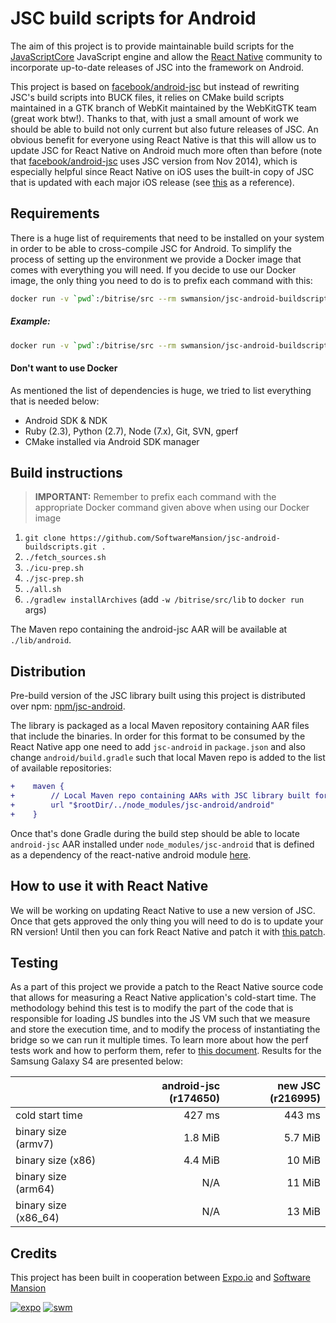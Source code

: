 # JSC build scripts for Android

The aim of this project is to provide maintainable build scripts for the [JavaScriptCore](https://www.webkit.org) JavaScript engine and allow the [React Native](https://github.com/facebook/react-native) community to incorporate up-to-date releases of JSC into the framework on Android.

This project is based on [facebook/android-jsc](https://github.com/facebook/android-jsc) but instead of rewriting JSC's build scripts into BUCK files, it relies on CMake build scripts maintained in a GTK branch of WebKit maintained by the WebKitGTK team (great work btw!). Thanks to that, with just a small amount of work we should be able to build not only current but also future releases of JSC. An obvious benefit for everyone using React Native is that this will allow us to update JSC for React Native on Android much more often than before (note that [facebook/android-jsc](https://github.com/facebook/android-jsc) uses JSC version from Nov 2014), which is especially helpful since React Native on iOS uses the built-in copy of JSC that is updated with each major iOS release (see [this](https://opensource.apple.com/) as a reference).

## Requirements

There is a huge list of requirements that need to be installed on your system in order to be able to cross-compile JSC for Android. To simplify the process of setting up the environment we provide a Docker image that comes with everything you will need. If you decide to use our Docker image, the only thing you need to do is to prefix each command with this:
```sh
docker run -v `pwd`:/bitrise/src --rm swmansion/jsc-android-buildscripts
```

##### Example:

```sh
docker run -v `pwd`:/bitrise/src --rm swmansion/jsc-android-buildscripts ./fetch_sources.sh
```

#### Don't want to use Docker

As mentioned the list of dependencies is huge, we tried to list everything that is needed below:
 - Android SDK & NDK
 - Ruby (2.3), Python (2.7), Node (7.x), Git, SVN, gperf
 - CMake installed via Android SDK manager

## Build instructions

> **IMPORTANT:** Remember to prefix each command with the appropriate Docker command given above when using our Docker image

1. `git clone https://github.com/SoftwareMansion/jsc-android-buildscripts.git .`
2. `./fetch_sources.sh`
3. `./icu-prep.sh`
4. `./jsc-prep.sh`
5. `./all.sh`
6. `./gradlew installArchives` (add `-w /bitrise/src/lib` to `docker run` args)

The Maven repo containing the android-jsc AAR will be available at `./lib/android`.

## Distribution

Pre-build version of the JSC library built using this project is distributed over npm: [npm/jsc-android](https://www.npmjs.com/package/jsc-android).

The library is packaged as a local Maven repository containing AAR files that include the binaries. In order for this format to be consumed by the React Native app one need to add `jsc-android` in `package.json` and also change `android/build.gradle` such that local Maven repo is added to the list of available repositories:
```diff
+    maven {
+        // Local Maven repo containing AARs with JSC library built for Android
+        url "$rootDir/../node_modules/jsc-android/android"
+    }
```

Once that's done Gradle during the build step should be able to locate `android-jsc` AAR installed under `node_modules/jsc-android` that is defined as a dependency of the react-native android module [here](https://github.com/facebook/react-native/blob/master/ReactAndroid/build.gradle#L289).

## How to use it with React Native

We will be working on updating React Native to use a new version of JSC. Once that gets approved the only thing you will need to do is to update your RN version! Until then you can fork React Native and patch it with [this patch](./patches/react-native.patch).

## Testing

As a part of this project we provide a patch to the React Native source code that allows for measuring a React Native application's cold-start time. The methodology behind this test is to modify the part of the code that is responsible for loading JS bundles into the JS VM such that we measure and store the execution time, and to modify the process of instantiating the bridge so we can run it multiple times. To learn more about how the perf tests work and how to perform them, refer to [this document](./TESTING.md). Results for the Samsung Galaxy S4 are presented below:

|                      | android-jsc (r174650) | new JSC (r216995) |
| -------------------- |----------------------:| -----------------:|
| cold start time      | 427 ms                | 443 ms            |
| binary size (armv7)  | 1.8 MiB               | 5.7 MiB           |
| binary size (x86)    | 4.4 MiB               | 10 MiB            |
| binary size (arm64)  | N/A                   | 11 MiB            |
| binary size (x86_64) | N/A                   | 13 MiB            |

## Credits

This project has been built in cooperation between [Expo.io](https://expo.io) and [Software Mansion](https://swmansion.com)

[![expo](https://avatars2.githubusercontent.com/u/12504344?v=3&s=100 "Expo.io")](https://expo.io)
[![swm](https://avatars1.githubusercontent.com/u/6952717?v=3&s=100 "Software Mansion")](https://swmansion.com)
